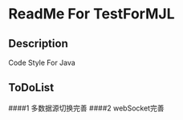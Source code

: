 # ReadMe For TestForMJL

## Description
 Code Style For Java

## ToDoList
####1 多数据源切换完善
####2 webSocket完善
